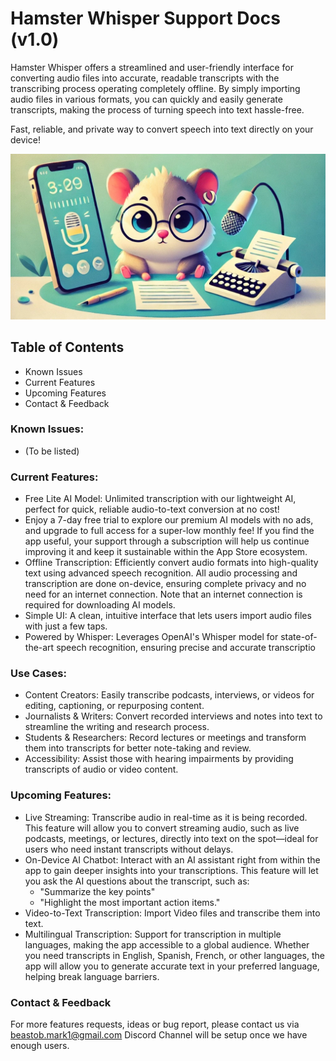 # Hamster Whisper Support Docs (v1.0)

Hamster Whisper offers a streamlined and user-friendly interface for converting audio files into accurate, readable transcripts with the transcribing process operating completely offline. By simply importing audio files in various formats, you can quickly and easily generate transcripts, making the process of turning speech into text hassle-free.

Fast, reliable, and private way to convert speech into text directly on your device!

![hamster-app-subscription-image.jpeg](Images/hamster-app-subscription-image.jpeg)

## Table of Contents
- Known Issues
- Current Features
- Upcoming Features
- Contact & Feedback

### Known Issues:
- (To be listed)

### Current Features:
- Free Lite AI Model: Unlimited transcription with our lightweight AI, perfect for quick, reliable audio-to-text conversion at no cost!
- Enjoy a 7-day free trial to explore our premium AI models with no ads, and upgrade to full access for a super-low monthly fee! If you find the app useful, your support through a subscription will help us continue improving it and keep it sustainable within the App Store ecosystem.
- Offline Transcription: Efficiently convert audio formats into high-quality text using advanced speech recognition. All audio processing and transcription are done on-device, ensuring complete privacy and no need for an internet connection. Note that an internet connection is required for downloading AI models.
- Simple UI: A clean, intuitive interface that lets users import audio files with just a few taps.
- Powered by Whisper: Leverages OpenAI's Whisper model for state-of-the-art speech recognition, ensuring precise and accurate transcriptio

### Use Cases:
- Content Creators: Easily transcribe podcasts, interviews, or videos for editing, captioning, or repurposing content.
- Journalists & Writers: Convert recorded interviews and notes into text to streamline the writing and research process.
- Students & Researchers: Record lectures or meetings and transform them into transcripts for better note-taking and review.
- Accessibility: Assist those with hearing impairments by providing transcripts of audio or video content.

### Upcoming Features:
- Live Streaming: Transcribe audio in real-time as it is being recorded. This feature will allow you to convert streaming audio, such as live podcasts, meetings, or lectures, directly into text on the spot—ideal for users who need instant transcripts without delays.
- On-Device AI Chatbot: Interact with an AI assistant right from within the app to gain deeper insights into your transcriptions. This feature will let you ask the AI questions about the transcript, such as:
    - "Summarize the key points"
    - "Highlight the most important action items."
- Video-to-Text Transcription: Import Video files and transcribe them into text.
- Multilingual Transcription: Support for transcription in multiple languages, making the app accessible to a global audience. Whether you need transcripts in English, Spanish, French, or other languages, the app will allow you to generate accurate text in your preferred language, helping break language barriers.

### Contact & Feedback
For more features requests, ideas or bug report, please contact us via beastob.mark1@gmail.com
Discord Channel will be setup once we have enough users.
